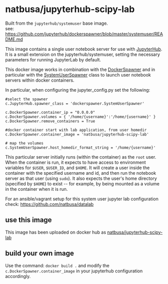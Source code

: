 # natbusa/jupyterhub-scipy-lab

Built from the `jupyterhub/systemuser` base image.  
see: https://github.com/jupyterhub/dockerspawner/blob/master/systemuser/README.md

This image contains a single user notebook server for use with
[JupyterHub](https://github.com/jupyterhub/jupyterhub). It is a small extension on the jupyterhub/systemuser, setting the necessary parameters for running JupyterLab by default.

This docker image works in combination with the [DockerSpawner](https://github.com/jupyterhub/dockerspawner) and in particular with the
[SystemUserSpawner](https://github.com/jupyterhub/dockerspawner/blob/master/dockerspawner/systemuserspawner.py)
class to launch user notebook servers within docker containers.

In particular, when configuring the jupyter_config.py
set the following:

```
#select the spawner
c.JupyterHub.spawner_class = 'dockerspawner.SystemUserSpawner'

c.DockerSpawner.container_ip = "0.0.0.0"
c.DockerSpawner.volumes = { '/home/{username}':'/home/{username}' }
c.DockerSpawner.remove_containers = True

#docker container start with lab application, from user homedir
c.DockerSpawner.container_image = 'natbusa/jupyterhub-scipy-lab'

# map the volumes
c.SystemUserSpawner.host_homedir_format_string = '/home/{username}'
```

This particular server initially runs (within the container) as the `root` user.
When the container is run, it expects to have access to environment variables
for `$USER`, `$USER_ID`, and `$HOME`. It will create a user inside the container
with the specified username and id, and then run the notebook server as that
user (using `sudo`). It also expects the user's home directory (specified by
`$HOME`) to exist -- for example, by being mounted as a volume in the container
when it is run.

For an ansible/vagrant setup for this system user jupyter lab configuration check:
https://github.com/natbusa/datalab

## use this image
This image has been uploaded on docker hub as [natbusa/jupyterhub-scipy-lab](https://hub.docker.com/r/natbusa/jupyterhub-scipy-lab/)

## build your own image

Use the command: `docker build .` and modify the `c.DockerSpawner.container_image` in your jupyterhub configuration accordingly.


